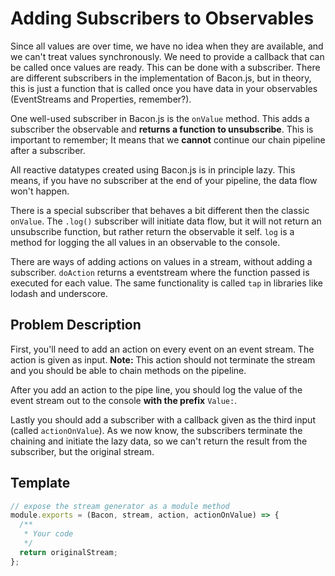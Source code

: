 # Adding Subscribers to Observables

Since all values are over time, we have no idea when they are available, and
we can't treat values synchronously. We need to provide a callback that can be
called once values are ready. This can be done with a subscriber. There are
different subscribers in the implementation of Bacon.js, but in theory, this
is just a function that is called once you have data in your observables
(EventStreams and Properties, remember?).

One well-used subscriber in Bacon.js is the `onValue` method. This adds a
subscriber the observable and **returns a function to unsubscribe**.
This is important to remember; It means that we **cannot** continue our chain
pipeline after a subscriber.

All reactive datatypes created using Bacon.js is in principle lazy. This means,
if you have no subscriber at the end of your pipeline, the data flow won't happen.

There is a special subscriber that behaves a bit different then the classic
`onValue`. The `.log()` subscriber will initiate data flow, but it will not
return an unsubscribe function, but rather return the observable it self. `log`
is a method for logging the all values in an observable to the console.

There are ways of adding actions on values in a stream, without adding a subscriber.
`doAction` returns a eventstream where the function passed is executed for each value.
The same functionality is called `tap` in libraries like lodash and underscore.

## Problem Description

First, you'll need to add an action on every event on an event stream. The
action is given as input. **Note:** This action should not terminate the stream and
you should be able to chain methods on the pipeline.

After you add an action to the pipe line, you should log the value of the event
stream out to the console **with the prefix** `Value:`.

Lastly you should add a subscriber with a callback given as the third input
(called `actionOnValue`). As we now know, the subscribers terminate the chaining
and initiate the lazy data, so we can't return the result from the subscriber,
but the original stream.

## Template

```js
// expose the stream generator as a module method
module.exports = (Bacon, stream, action, actionOnValue) => {
  /**
   * Your code
   */
  return originalStream;
};
```